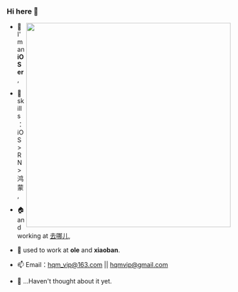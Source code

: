 ### Hi here 👋 


<img align="right" src="https://github-readme-stats.vercel.app/api?username=KeymonWong&show_icons=true&icon_color=35D058&text_color=718096&bg_color=ffffff&hide_title=true" width="460"/>


- 🌱 I'm an **iOSer**,
- 🔭 skills：iOS > RN > 鸿蒙,
- 🏠 and working at [去哪儿](https://www.qunar.com/),
- 🔰 used to work at **ole** and **xiaoban**.
- 📫 Email：hqm_vip@163.com || hqmvip@gmail.com

- 🤔 ...Haven't thought about it yet.

